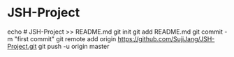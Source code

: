 # JSH-Project
echo # JSH-Project >> README.md
git init
git add README.md
git commit -m "first commit"
git remote add origin https://github.com/SujiJang/JSH-Project.git
git push -u origin master
